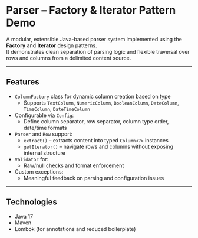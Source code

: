 # Parser – Factory & Iterator Pattern Demo

A modular, extensible Java-based parser system implemented using the **Factory** and **Iterator** design patterns.  
It demonstrates clean separation of parsing logic and flexible traversal over rows and columns from a delimited content source.

---

## Features

- `ColumnFactory` class for dynamic column creation based on type
    - Supports `TextColumn`, `NumericColumn`, `BooleanColumn`, `DateColumn`, `TimeColumn`, `DateTimeColumn`
- Configurable via `Config`:
    - Define column separator, row separator, column type order, date/time formats
- `Parser` and `Row` support:
    - `extract()` – extracts content into typed `Column<?>` instances
    - `getIterator()` – navigate rows and columns without exposing internal structure
- `Validator` for:
    - Raw/null checks and format enforcement
- Custom exceptions:
    - Meaningful feedback on parsing and configuration issues

---

## Technologies

- Java 17
- Maven
- Lombok (for annotations and reduced boilerplate)
